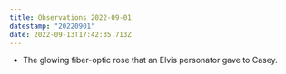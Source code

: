 ```yaml
---
title: Observations 2022-09-01
datestamp: "20220901"
date: 2022-09-13T17:42:35.713Z
---
```

- The glowing fiber-optic rose that an Elvis personator gave to Casey.